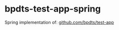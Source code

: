 # bpdts-test-app-spring

Spring implementation of: 
<a href="https://github.com/bpdts/test-app/">github.com/bpdts/test-app</a>